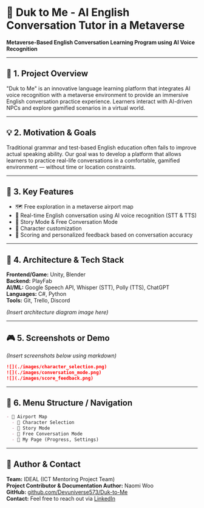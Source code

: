 # 📁 Duk to Me - AI English Conversation Tutor in a Metaverse

**Metaverse-Based English Conversation Learning Program using AI Voice Recognition**

---

## 📝 1. Project Overview
"Duk to Me" is an innovative language learning platform that integrates AI voice recognition with a metaverse environment to provide an immersive English conversation practice experience. Learners interact with AI-driven NPCs and explore gamified scenarios in a virtual world.

---

## 💡 2. Motivation & Goals
Traditional grammar and test-based English education often fails to improve actual speaking ability. Our goal was to develop a platform that allows learners to practice real-life conversations in a comfortable, gamified environment — without time or location constraints.

---

## 🌟 3. Key Features
- 🗺️ Free exploration in a metaverse airport map
- 🎤 Real-time English conversation using AI voice recognition (STT & TTS)
- 💬 Story Mode & Free Conversation Mode
- 🧍 Character customization
- 🧠 Scoring and personalized feedback based on conversation accuracy

---

## 🧩 4. Architecture & Tech Stack

**Frontend/Game:** Unity, Blender  
**Backend:** PlayFab  
**AI/ML:** Google Speech API, Whisper (STT), Polly (TTS), ChatGPT  
**Languages:** C#, Python  
**Tools:** Git, Trello, Discord

*(Insert architecture diagram image here)*

---

## 🎮 5. Screenshots or Demo
*(Insert screenshots below using markdown)*
```md
![](./images/character_selection.png)
![](./images/conversation_mode.png)
![](./images/score_feedback.png)
```

---

## 📂 6. Menu Structure / Navigation
```md
- 🛫 Airport Map
  - 🧍 Character Selection
  - 📖 Story Mode
  - 🎤 Free Conversation Mode
  - 🧭 My Page (Progress, Settings)
```

---

## 👤 Author & Contact
**Team:** IDEAL (ICT Mentoring Project Team)  
**Project Contributor & Documentation Author:** Naomi Woo    
**GitHub:** [github.com/Devuniverse573/Duk-to-Me](https://github.com/Devuniverse573/Duk-to-Me)  
**Contact:** Feel free to reach out via [LinkedIn](https://www.linkedin.com/in/ju-woo-b77b91201/)
